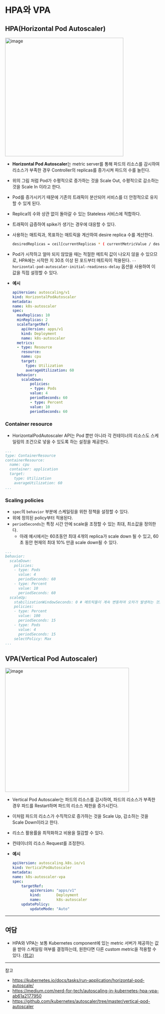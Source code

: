 # HPA와 VPA

## HPA(Horizontal Pod Autoscaler)

<img width="385" alt="image" src="https://github.com/rlaisqls/TIL/assets/81006587/dbeeda64-b697-440b-b9eb-2ab16d3d02c0">

- **Horizontal Pod Autoscaler**는 metric server를 통해 파드의 리소스를 감시하여 리소스가 부족한 경우 Controller의 replicas를 증가시켜 파드의 수를 늘린다.
- 위의 그림 처럼 Pod가 수평적으로 증가하는 것을 Scale Out, 수평적으로 감소하는 것을 Scale In 이라고 한다.
- Pod를 증가시키기 때문에 기존의 트래픽이 분산되어 서비스를 더 안정적으로 유지할 수 있게 된다.
- Replica의 수와 상관 없이 돌아갈 수 있는 Stateless 서비스에 적합하다.
- 트래픽이 급증하여 spike가 생기는 경우에 대응할 수 있다.
- 사용하는 매트릭과, 목표하는 매트릭을 계산하여 desire replica 수를 계산한다.

    ```bash
    desiredReplicas = ceil[currentReplicas * ( currentMetricValue / desiredMetricValue )]
    ```

- Pod가 시작하고 얼마 되지 않았을 때는 적절한 메트릭 값이 나오지 않을 수 있으므로, HPA에는 시작한 지 30초 이상 된 포드부터 매트릭이 적용된다. `--horizontal-pod-autoscaler-initial-readiness-delay` 옵션을 사용하여 이 값을 직접 설정할 수 있다.

- **예시**
    ```yaml
    apiVersion: autoscaling/v1
    kind: HorizontalPodAutoscaler
    metadata:
    name: k8s-autoscaler
    spec:
      maxReplicas: 10
      minReplicas: 2
      scaleTargetRef:
        apiVersion: apps/v1
        kind: Deployment
        name: k8s-autoscaler
      metrics:
      - type: Resource
        resource:
        name: cpu
        target:
          type: Utilization
          averageUtilization: 60
      behavior:
        scaleDown:
            policies:
            - type: Pods
            value: 4
            periodSeconds: 60
            - type: Percent
            value: 10
            periodSeconds: 60
    ```

### Container resource

- HorizontalPodAutoscaler API는 Pod 뿐만 아니라 각 컨테이너의 리소스도 스케일링의 조건으로 넣을 수 있도록 하는 설정을 제공한다.

```yaml
...
type: ContainerResource
containerResource:
  name: cpu
  container: application
  target:
    type: Utilization
    averageUtilization: 60
...
```

### Scaling policies

- `spec`의 `behavior` 부분에 스케일링을 위한 정책을 설정할 수 있다.
- 위에 정의된 policy부터 적용된다.
- `periodSeconds`는 특정 시간 안에 scale을 조정할 수 있는 최대, 최소값을 정의한다.
  - 아래 예시에서는 60초동안 최대 4개의 replica가 scale down 될 수 있고, 60초 동안 현재의 최대 10% 만큼 scale down될 수 있다.

```yaml
...
behavior:
  scaleDown:
    policies:
    - type: Pods
      value: 4
      periodSeconds: 60
    - type: Percent
      value: 10
      periodSeconds: 60
  scaleUp:
    stabilizationWindowSeconds: 0 # 메트릭들이 계속 변동하여 오차가 발생하는 것을 조정하기 위해 사용하는 옵션
    policies:
    - type: Percent
      value: 100
      periodSeconds: 15
    - type: Pods
      value: 4
      periodSeconds: 15
    selectPolicy: Max
...
```

## VPA(Vertical Pod Autoscaler)

<img width="403" alt="image" src="https://github.com/rlaisqls/TIL/assets/81006587/39ff5c76-c464-4efa-aa3f-7593a9dab180">

- Vertical Pod Autoscaler는 파드의 리소스를 감시하여, 파드의 리소스가 부족한 경우 파드를 Restart하며 파드의 리소스 제한을 증가시킨다.
- 이처럼 파드의 리소스가 수직적으로 증가하는 것을 Scale Up, 감소하는 것을 Scale Down이라고 한다.
- 리소스 활용률을 최적화하고 비용을 절감할 수 있다.
- 컨테이너의 리소스 Request를 조정한다.

- **예시**
    ```yaml
    apiVersion: autoscaling.k8s.io/v1
    kind: VerticalPodAutoscaler
    metadata:
    name: k8s-autoscaler-vpa
    spec:
        targetRef:
            apiVersion: "apps/v1"
            kind:       Deployment
            name:       k8s-autoscaler
        updatePolicy:
            updateMode: "Auto"
    ```

---

## 여담

- HPA와 VPA는 보통 Kubernetes component에 있는 metric 서버가 제공하는 값을 받아 스케일링 여부를 결정하는데, 원한다면 다른 custom metric을 적용할 수 있다. [(참고)](https://kubernetes.io/docs/tasks/run-application/horizontal-pod-autoscale/#support-for-metrics-apis)

---
참고
- https://kubernetes.io/docs/tasks/run-application/horizontal-pod-autoscale/
- https://medium.com/nerd-for-tech/autoscaling-in-kubernetes-hpa-vpa-ab61a2177950
- https://github.com/kubernetes/autoscaler/tree/master/vertical-pod-autoscaler
